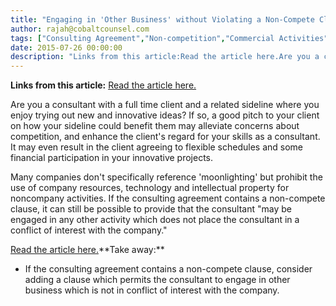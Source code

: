 ```yaml
---
title: "Engaging in 'Other Business' without Violating a Non-Compete Clause"
author: rajah@cobaltcounsel.com
tags: ["Consulting Agreement","Non-competition","Commercial Activities","Rajah"]
date: 2015-07-26 00:00:00
description: "Links from this article:Read the article here.Are you a consultant with a full time client and a related sideline where you enjoy trying ou..."
---
```


**Links from this article:**
[Read the article here.](http://online.wsj.com/articles/how-to-moonlight-without-the-worry-1410653670?)

Are you a consultant with a full time client and a related sideline where you enjoy trying out new and innovative ideas? If so, a good pitch to your client on how your sideline could benefit them may alleviate concerns about competition, and enhance the client's regard for your skills as a consultant. It may even result in the client agreeing to flexible schedules and some financial participation in your innovative projects.

Many companies don't specifically reference 'moonlighting' but prohibit the use of company resources, technology and intellectual property for noncompany activities. If the consulting agreement contains a non-compete clause, it can still be possible to provide that the consultant "may be engaged in any other activity which does not place the consultant in a conflict of interest with the company."

[Read the article here.](http://online.wsj.com/articles/how-to-moonlight-without-the-worry-1410653670?)**Take away:**
- If the consulting agreement contains a non-compete clause, consider adding a clause which permits the consultant to engage in other business which is not in conflict of interest with the company.